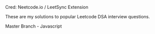 Cred: Neetcode.io / LeetSync Extension

These are my solutions to popular Leetcode DSA interview questions. 

Master Branch - Javascript